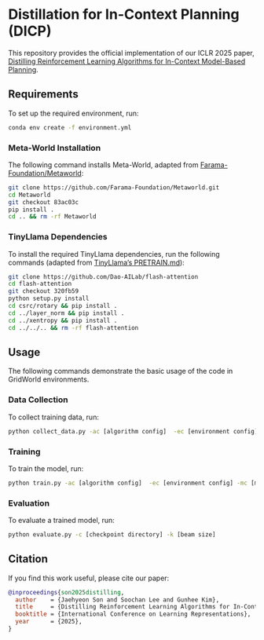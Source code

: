 # Distillation for In-Context Planning (DICP)

This repository provides the official implementation of our ICLR 2025 paper, [Distilling Reinforcement Learning Algorithms for In-Context Model-Based Planning](https://openreview.net/forum?id=BfUugGfBE5&noteId=BfUugGfBE5).

## Requirements

To set up the required environment, run:
```bash
conda env create -f environment.yml
```

### Meta-World Installation

The following command installs Meta-World, adapted from [Farama-Foundation/Metaworld](https://github.com/Farama-Foundation/Metaworld):
```bash
git clone https://github.com/Farama-Foundation/Metaworld.git
cd Metaworld
git checkout 83ac03c
pip install .
cd .. && rm -rf Metaworld
```

### TinyLlama Dependencies

To install the required TinyLlama dependencies, run the following commands (adapted from [TinyLlama’s PRETRAIN.md](https://github.com/jzhang38/TinyLlama/blob/main/PRETRAIN.md)):
```bash
git clone https://github.com/Dao-AILab/flash-attention
cd flash-attention
git checkout 320fb59
python setup.py install
cd csrc/rotary && pip install .
cd ../layer_norm && pip install .
cd ../xentropy && pip install .
cd ../../.. && rm -rf flash-attention
```

## Usage

The following commands demonstrate the basic usage of the code in GridWorld environments.

### Data Collection

To collect training data, run:
```bash
python collect_data.py -ac [algorithm config]  -ec [environment config] -t [trajectory directory]
```

### Training

To train the model, run:
```bash
python train.py -ac [algorithm config]  -ec [environment config] -mc [model config] -l [log directory]
```

### Evaluation

To evaluate a trained model, run:
```bash
python evaluate.py -c [checkpoint directory] -k [beam size]
```


## Citation
If you find this work useful, please cite our paper:
```bibtex
@inproceedings{son2025distilling,
  author    = {Jaehyeon Son and Soochan Lee and Gunhee Kim},
  title     = {Distilling Reinforcement Learning Algorithms for In-Context Model-Based Planning},
  booktitle = {International Conference on Learning Representations},
  year      = {2025},
}
```
